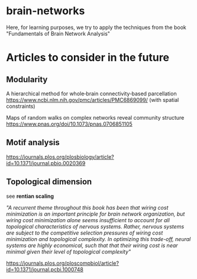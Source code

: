# brain-networks
 Here, for learning purposes, we try to apply the techniques from the book "Fundamentals of Brain Network Analysis"



# Articles to consider in the future

## Modularity


A hierarchical method for whole‐brain connectivity‐based parcellation
https://www.ncbi.nlm.nih.gov/pmc/articles/PMC6869099/ (with spatial constraints)

Maps of random walks on complex networks reveal community structure
https://www.pnas.org/doi/10.1073/pnas.0706851105


## Motif analysis

https://journals.plos.org/plosbiology/article?id=10.1371/journal.pbio.0020369

## Topological dimension

see **rentian scaling**

*"A recurrent theme throughout this book has been that wiring cost minimization is an important principle for brain network organization, but wiring cost minimization alone seems insufficient to account for all topological characteristics of nervous systems. Rather, nervous systems are subject to the competitive selection pressures of wiring cost minimization and topological complexity. In optimizing this trade-off, neural systems are highly economical, such that that their wiring cost is near minimal given their level of topological complexity"*



https://journals.plos.org/ploscompbiol/article?id=10.1371/journal.pcbi.1000748
